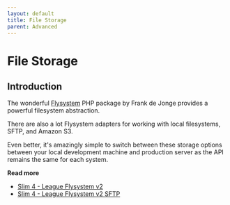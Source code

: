```yaml
---
layout: default
title: File Storage
parent: Advanced
---
```


# File Storage

## Introduction

The wonderful [Flysystem](https://flysystem.thephpleague.com/) PHP package 
by Frank de Jonge provides a powerful filesystem abstraction.

There are also a lot  Flysystem adapters for 
working with local filesystems, SFTP, and Amazon S3. 

Even better, it's amazingly simple to switch between these storage options between 
your local development machine and production server as the API remains the same for each system.

**Read more**

* [Slim 4 - League Flysystem v2](https://odan.github.io/2020/12/28/slim4-flysystem-v2.html)
* [Slim 4 - League Flysystem v2 SFTP](https://odan.github.io/2021/01/03/slim4-sftp.html)

